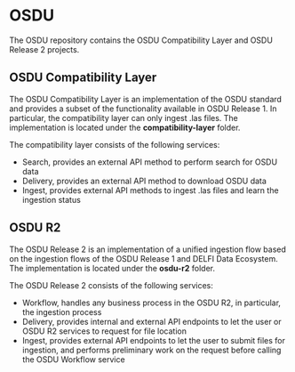 # OSDU

The OSDU repository contains the OSDU Compatibility Layer and OSDU Release 2 projects.

## OSDU Compatibility Layer

The OSDU Compatibility Layer is an implementation of the OSDU standard and provides a subset of the functionality
available in OSDU Release 1. In particular, the compatibility layer can only ingest .las files. The implementation is
located under the **compatibility-layer** folder.

The compatibility layer consists of the following services:

* Search, provides an external API method to perform search for OSDU data 
* Delivery, provides an external API method to download OSDU data
* Ingest, provides external API methods to ingest .las files and learn the ingestion status 

## OSDU R2

The OSDU Release 2 is an implementation of a unified ingestion flow based on the ingestion flows of the OSDU Release 1 
and DELFI Data Ecosystem. The implementation is located under the **osdu-r2** folder.

The OSDU Release 2 consists of the following services:

* Workflow, handles any business process in the OSDU R2, in particular, the ingestion process
* Delivery, provides internal and external API endpoints to let the user or OSDU R2 services to request for file
location
* Ingest, provides external API endpoints to let the user to submit files for ingestion, and performs preliminary work
on the request before calling the OSDU Workflow service